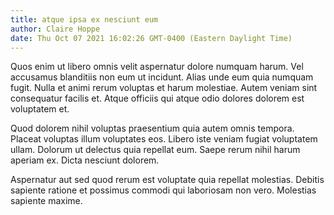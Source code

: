 ```yaml
---
title: atque ipsa ex nesciunt eum
author: Claire Hoppe
date: Thu Oct 07 2021 16:02:26 GMT-0400 (Eastern Daylight Time)
---
```

Quos enim ut libero omnis velit aspernatur dolore numquam harum. Vel accusamus blanditiis non eum ut incidunt. Alias unde eum quia numquam fugit. Nulla et animi rerum voluptas et harum molestiae. Autem veniam sint consequatur facilis et. Atque officiis qui atque odio dolores dolorem est voluptatem et.

 Quod dolorem nihil voluptas praesentium quia autem omnis tempora. Placeat voluptas illum voluptates eos. Libero iste veniam fugiat voluptatem ullam. Dolorum ut delectus quia repellat eum. Saepe rerum nihil harum aperiam ex. Dicta nesciunt dolorem.

 Aspernatur aut sed quod rerum est voluptate quia repellat molestias. Debitis sapiente ratione et possimus commodi qui laboriosam non vero. Molestias sapiente maxime.